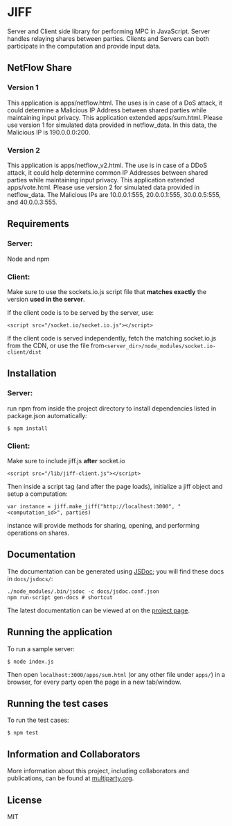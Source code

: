 # JIFF
Server and Client side library for performing MPC in JavaScript. Server handles relaying shares between parties.
Clients and Servers can both participate in the computation and provide input data.

## NetFlow Share
### Version 1
   This application is apps/netflow.html. The uses is in case of a DoS attack, it could determine a Malicious IP Address between shared parties while maintaining input privacy. This application extended apps/sum.html.
   Please use version 1 for simulated data provided in netflow_data. In this data, the Malicious IP is 190.0.0.0:200.

### Version 2
   This application is apps/netflow_v2.html. The use is in case of a DDoS attack, it could help determine common IP Addresses between shared parties while maintaining input privacy. This application extended apps/vote.html.
   Please use version 2 for simulated data provided in netflow_data. The Malicious IPs are 10.0.0.1:555, 20.0.0.1:555, 30.0.0.5:555, and 40.0.0.3:555.

## Requirements
### Server:
  Node and npm

### Client:
Make sure to use the sockets.io.js script file that **matches exactly** the version **used in the server**.  

If the client code is to be served by the server, use:  
```
<script src="/socket.io/socket.io.js"></script>
```  

If the client code is served independently, fetch the matching socket.io.js from the CDN, or use the file from`<server_dir>/node_modules/socket.io-client/dist`

## Installation
### Server:
run npm from inside the project directory to install dependencies listed in package.json automatically:

`$ npm install`

### Client:
Make sure to include jiff.js **after** socket.io  
```
<script src="/lib/jiff-client.js"></script>
```  

Then inside a script tag (and after the page loads), initialize a jiff object and setup a computation:  
```
var instance = jiff.make_jiff("http://localhost:3000", "<computation_id>", parties)
```  

instance will provide methods for sharing, opening, and performing operations on shares.

## Documentation
The documentation can be generated using [JSDoc](http://usejsdoc.org/); you will find these docs in `docs/jsdocs/`:  
```
./node_modules/.bin/jsdoc -c docs/jsdoc.conf.json
npm run-script gen-docs # shortcut
```  
The latest documentation can be viewed at on the [project page](https://multiparty.org/jiff/).

## Running the application
To run a sample server:

`$ node index.js`

Then open `localhost:3000/apps/sum.html` (or any other file under `apps/`) in a browser, for every party open the page in a new tab/window.

## Running the test cases
To run the test cases:

`$ npm test`

## Information and Collaborators
More information about this project, including collaborators and publications, can be found at [multiparty.org](https://multiparty.org/).

## License
MIT
